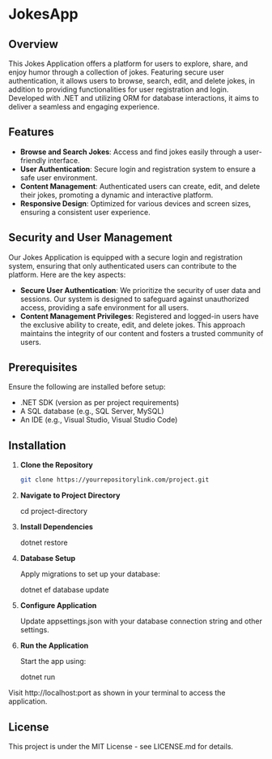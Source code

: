 # JokesApp

## Overview

This Jokes Application offers a platform for users to explore, share, and enjoy humor through a collection of jokes. Featuring secure user authentication, it allows users to browse, search, edit, and delete jokes, in addition to providing functionalities for user registration and login. Developed with .NET and utilizing ORM for database interactions, it aims to deliver a seamless and engaging experience.

## Features

- **Browse and Search Jokes**: Access and find jokes easily through a user-friendly interface.
- **User Authentication**: Secure login and registration system to ensure a safe user environment.
- **Content Management**: Authenticated users can create, edit, and delete their jokes, promoting a dynamic and interactive platform.
- **Responsive Design**: Optimized for various devices and screen sizes, ensuring a consistent user experience.

  
## Security and User Management

Our Jokes Application is equipped with a secure login and registration system, ensuring that only authenticated users can contribute to the platform. Here are the key aspects:

- **Secure User Authentication**: We prioritize the security of user data and sessions. Our system is designed to safeguard against unauthorized access, providing a safe environment for all users.
- **Content Management Privileges**: Registered and logged-in users have the exclusive ability to create, edit, and delete jokes. This approach maintains the integrity of our content and fosters a trusted community of users.

## Prerequisites

Ensure the following are installed before setup:
- .NET SDK (version as per project requirements)
- A SQL database (e.g., SQL Server, MySQL)
- An IDE (e.g., Visual Studio, Visual Studio Code)

## Installation

1. **Clone the Repository**
   ```bash
   git clone https://yourrepositorylink.com/project.git

2. **Navigate to Project Directory**

   cd project-directory

3. **Install Dependencies**

   dotnet restore

4. **Database Setup**

   Apply migrations to set up your database:

   dotnet ef database update

5. **Configure Application**

   Update appsettings.json with your database connection string and other settings.

6. **Run the Application**

   Start the app using:

   dotnet run

Visit http://localhost:port as shown in your terminal to access the application.


## License

This project is under the MIT License - see LICENSE.md for details.



